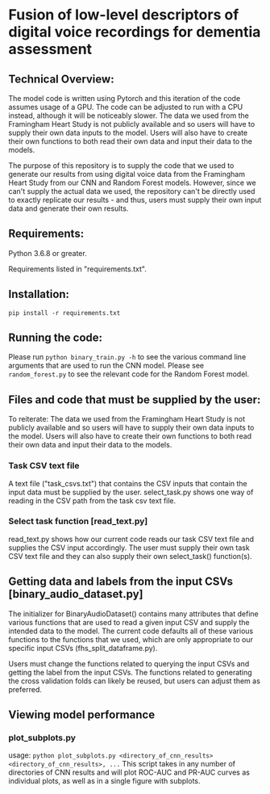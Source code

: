 # Fusion of low-level descriptors of digital voice recordings for dementia assessment

## Technical Overview:
The model code is written using Pytorch and this iteration of the code assumes usage of a GPU. The code can be adjusted to run with a CPU instead, although it will be noticeably slower. The data we used from the Framingham Heart Study is not publicly available and so users will have to supply their own data inputs to the model. Users will also have to create their own functions to both read their own data and input their data to the models.

The purpose of this repository is to supply the code that we used to generate our results from using digital voice data from the Framingham Heart Study from our CNN and Random Forest models. However, since we can't supply the actual data we used, the repository can't be directly used to exactly replicate our results - and thus, users must supply their own input data and generate their own results.

## Requirements:
Python 3.6.8 or greater.

Requirements listed in "requirements.txt".

## Installation:
`pip install -r requirements.txt`

## Running the code:
Please run `python binary_train.py -h` to see the various command line arguments that are used to run the CNN model.
Please see `random_forest.py` to see the relevant code for the Random Forest model.

## Files and code that must be supplied by the user:
To reiterate: The data we used from the Framingham Heart Study is not publicly available and so users will have to supply their own data inputs to the model. Users will also have to create their own functions to both read their own data and input their data to the models.
### Task CSV text file
A text file ("task_csvs.txt") that contains the CSV inputs that contain the input data must be supplied by the user. select_task.py shows one way of reading in the CSV path from the task csv text file.
### Select task function [read_text.py]
read_text.py shows how our current code reads our task CSV text file and supplies the CSV input accordingly. The user must supply their own task CSV text file and they can also supply their own select_task() function(s).
## Getting data and labels from the input CSVs [binary_audio_dataset.py]
The initializer for BinaryAudioDataset() contains many attributes that define various functions that are used to read a given input CSV and supply the intended data to the model. The current code defaults all of these various functions to the functions that we used, which are only appropriate to our specific input CSVs (fhs_split_dataframe.py).

Users must change the functions related to querying the input CSVs and getting the label from the input CSVs. The functions related to generating the cross validation folds can likely be reused, but users can adjust them as preferred.

## Viewing model performance
### plot_subplots.py
usage: `python plot_subplots.py <directory_of_cnn_results> <directory_of_cnn_results>, ...`
This script takes in any number of directories of CNN results and will plot ROC-AUC and PR-AUC curves as individual plots, as well as in a single figure with subplots.
